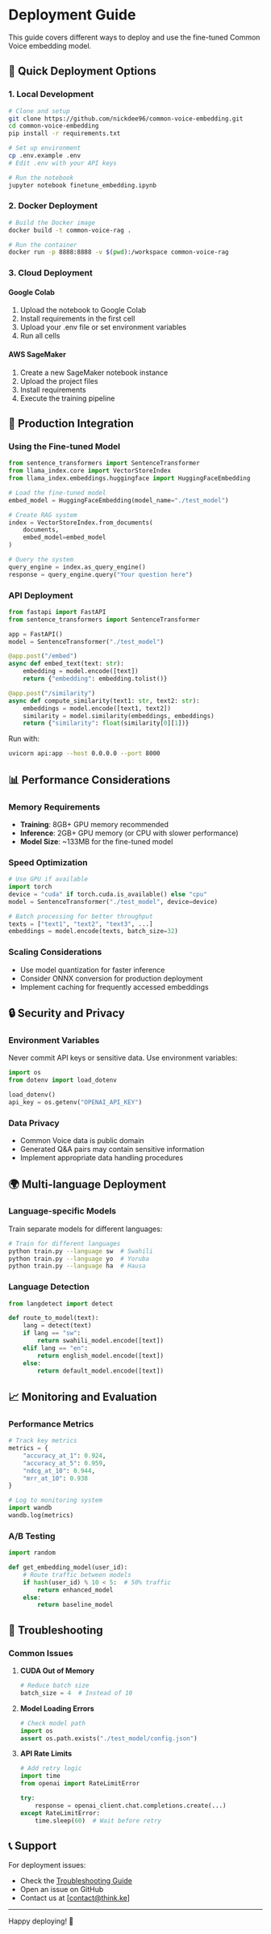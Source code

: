 # Deployment Guide

This guide covers different ways to deploy and use the fine-tuned Common Voice embedding model.

## 🚀 Quick Deployment Options

### 1. Local Development

```bash
# Clone and setup
git clone https://github.com/nickdee96/common-voice-embedding.git
cd common-voice-embedding
pip install -r requirements.txt

# Set up environment
cp .env.example .env
# Edit .env with your API keys

# Run the notebook
jupyter notebook finetune_embedding.ipynb
```

### 2. Docker Deployment

```bash
# Build the Docker image
docker build -t common-voice-rag .

# Run the container
docker run -p 8888:8888 -v $(pwd):/workspace common-voice-rag
```

### 3. Cloud Deployment

#### Google Colab
1. Upload the notebook to Google Colab
2. Install requirements in the first cell
3. Upload your .env file or set environment variables
4. Run all cells

#### AWS SageMaker
1. Create a new SageMaker notebook instance
2. Upload the project files
3. Install requirements
4. Execute the training pipeline

## 🔧 Production Integration

### Using the Fine-tuned Model

```python
from sentence_transformers import SentenceTransformer
from llama_index.core import VectorStoreIndex
from llama_index.embeddings.huggingface import HuggingFaceEmbedding

# Load the fine-tuned model
embed_model = HuggingFaceEmbedding(model_name="./test_model")

# Create RAG system
index = VectorStoreIndex.from_documents(
    documents, 
    embed_model=embed_model
)

# Query the system
query_engine = index.as_query_engine()
response = query_engine.query("Your question here")
```

### API Deployment

```python
from fastapi import FastAPI
from sentence_transformers import SentenceTransformer

app = FastAPI()
model = SentenceTransformer("./test_model")

@app.post("/embed")
async def embed_text(text: str):
    embedding = model.encode([text])
    return {"embedding": embedding.tolist()}

@app.post("/similarity")
async def compute_similarity(text1: str, text2: str):
    embeddings = model.encode([text1, text2])
    similarity = model.similarity(embeddings, embeddings)
    return {"similarity": float(similarity[0][1])}
```

Run with:
```bash
uvicorn api:app --host 0.0.0.0 --port 8000
```

## 📊 Performance Considerations

### Memory Requirements
- **Training**: 8GB+ GPU memory recommended
- **Inference**: 2GB+ GPU memory (or CPU with slower performance)
- **Model Size**: ~133MB for the fine-tuned model

### Speed Optimization
```python
# Use GPU if available
import torch
device = "cuda" if torch.cuda.is_available() else "cpu"
model = SentenceTransformer("./test_model", device=device)

# Batch processing for better throughput
texts = ["text1", "text2", "text3", ...]
embeddings = model.encode(texts, batch_size=32)
```

### Scaling Considerations
- Use model quantization for faster inference
- Consider ONNX conversion for production deployment
- Implement caching for frequently accessed embeddings

## 🔒 Security and Privacy

### Environment Variables
Never commit API keys or sensitive data. Use environment variables:
```python
import os
from dotenv import load_dotenv

load_dotenv()
api_key = os.getenv("OPENAI_API_KEY")
```

### Data Privacy
- Common Voice data is public domain
- Generated Q&A pairs may contain sensitive information
- Implement appropriate data handling procedures

## 🌍 Multi-language Deployment

### Language-specific Models
Train separate models for different languages:
```bash
# Train for different languages
python train.py --language sw  # Swahili
python train.py --language yo  # Yoruba
python train.py --language ha  # Hausa
```

### Language Detection
```python
from langdetect import detect

def route_to_model(text):
    lang = detect(text)
    if lang == "sw":
        return swahili_model.encode([text])
    elif lang == "en":
        return english_model.encode([text])
    else:
        return default_model.encode([text])
```

## 📈 Monitoring and Evaluation

### Performance Metrics
```python
# Track key metrics
metrics = {
    "accuracy_at_1": 0.924,
    "accuracy_at_5": 0.959,
    "ndcg_at_10": 0.944,
    "mrr_at_10": 0.938
}

# Log to monitoring system
import wandb
wandb.log(metrics)
```

### A/B Testing
```python
import random

def get_embedding_model(user_id):
    # Route traffic between models
    if hash(user_id) % 10 < 5:  # 50% traffic
        return enhanced_model
    else:
        return baseline_model
```

## 🚨 Troubleshooting

### Common Issues

1. **CUDA Out of Memory**
   ```python
   # Reduce batch size
   batch_size = 4  # Instead of 10
   ```

2. **Model Loading Errors**
   ```python
   # Check model path
   import os
   assert os.path.exists("./test_model/config.json")
   ```

3. **API Rate Limits**
   ```python
   # Add retry logic
   import time
   from openai import RateLimitError
   
   try:
       response = openai_client.chat.completions.create(...)
   except RateLimitError:
       time.sleep(60)  # Wait before retry
   ```

## 📞 Support

For deployment issues:
- Check the [Troubleshooting Guide](TROUBLESHOOTING.md)
- Open an issue on GitHub
- Contact us at [contact@think.ke]

---

Happy deploying! 🚀
